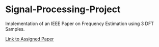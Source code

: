 # Signal-Processing-Project
Implementation of an IEEE Paper on Frequency Estimation using 3 DFT Samples. 

[Link to Assigned Paper](https://ieeexplore.ieee.org/document/5741829) 

###  